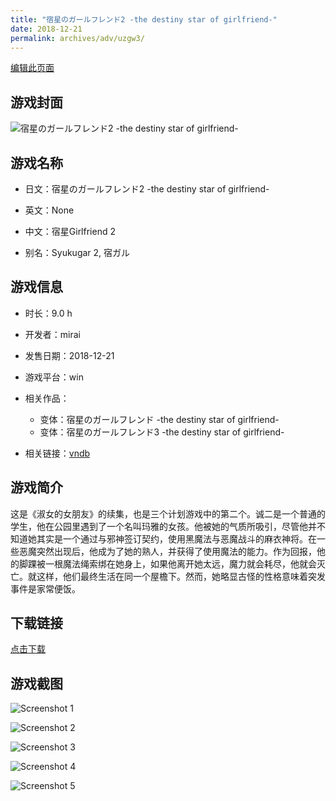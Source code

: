 ```yaml
---
title: "宿星のガールフレンド2 -the destiny star of girlfriend-"
date: 2018-12-21
permalink: archives/adv/uzgw3/
---
```

[编辑此页面](https://github.com/ACG-3/ADV3-source/blob/main/source/_posts/%E5%AE%BF%E6%98%9F%E3%81%AE%E3%82%AC%E3%83%BC%E3%83%AB%E3%83%95%E3%83%AC%E3%83%B3%E3%83%892%20-the%20destiny%20star%20of%20girlfriend-.md)

## 游戏封面

![宿星のガールフレンド2 -the destiny star of girlfriend-](https://pan.timero.xyz/d/onedrive/img_lib_001/%E5%AE%BF%E6%98%9F%E3%81%AE%E3%82%AC%E3%83%BC%E3%83%AB%E3%83%95%E3%83%AC%E3%83%B3%E3%83%892%20-the%20destiny%20star%20of%20girlfriend-_cover.avif)


## 游戏名称

- 日文：宿星のガールフレンド2 -the destiny star of girlfriend-
- 英文：None
- 中文：宿星Girlfriend 2

- 别名：Syukugar 2, 宿ガル


## 游戏信息

- 时长：9.0 h
- 开发者：mirai
- 发售日期：2018-12-21
- 游戏平台：win
- 相关作品：
   - 变体：宿星のガールフレンド -the destiny star of girlfriend-
   - 变体：宿星のガールフレンド3 -the destiny star of girlfriend-

- 相关链接：[vndb](https://vndb.org/v23290)


## 游戏简介

这是《淑女的女朋友》的续集，也是三个计划游戏中的第二个。诚二是一个普通的学生，他在公园里遇到了一个名叫玛雅的女孩。他被她的气质所吸引，尽管他并不知道她其实是一个通过与邪神签订契约，使用黑魔法与恶魔战斗的麻衣神将。在一些恶魔突然出现后，他成为了她的熟人，并获得了使用魔法的能力。作为回报，他的脚踝被一根魔法绳索绑在她身上，如果他离开她太远，魔力就会耗尽，他就会灭亡。就这样，他们最终生活在同一个屋檐下。然而，她略显古怪的性格意味着突发事件是家常便饭。




## 下载链接

[点击下载](https://pan.timero.xyz/onedrive/adv_lib_001/%E5%AE%BF%E6%98%9F%E3%81%AE%E3%82%AC%E3%83%BC%E3%83%AB%E3%83%95%E3%83%AC%E3%83%B3%E3%83%892%20-the%20destiny%20star%20of%20girlfriend-)


## 游戏截图


![Screenshot 1](https://pan.timero.xyz/d/onedrive/img_lib_001/%E5%AE%BF%E6%98%9F%E3%81%AE%E3%82%AC%E3%83%BC%E3%83%AB%E3%83%95%E3%83%AC%E3%83%B3%E3%83%892%20-the%20destiny%20star%20of%20girlfriend-_Screenshot_1.avif)

![Screenshot 2](https://pan.timero.xyz/d/onedrive/img_lib_001/%E5%AE%BF%E6%98%9F%E3%81%AE%E3%82%AC%E3%83%BC%E3%83%AB%E3%83%95%E3%83%AC%E3%83%B3%E3%83%892%20-the%20destiny%20star%20of%20girlfriend-_Screenshot_2.avif)

![Screenshot 3](https://pan.timero.xyz/d/onedrive/img_lib_001/%E5%AE%BF%E6%98%9F%E3%81%AE%E3%82%AC%E3%83%BC%E3%83%AB%E3%83%95%E3%83%AC%E3%83%B3%E3%83%892%20-the%20destiny%20star%20of%20girlfriend-_Screenshot_3.avif)

![Screenshot 4](https://pan.timero.xyz/d/onedrive/img_lib_001/%E5%AE%BF%E6%98%9F%E3%81%AE%E3%82%AC%E3%83%BC%E3%83%AB%E3%83%95%E3%83%AC%E3%83%B3%E3%83%892%20-the%20destiny%20star%20of%20girlfriend-_Screenshot_4.avif)

![Screenshot 5](https://pan.timero.xyz/d/onedrive/img_lib_001/%E5%AE%BF%E6%98%9F%E3%81%AE%E3%82%AC%E3%83%BC%E3%83%AB%E3%83%95%E3%83%AC%E3%83%B3%E3%83%892%20-the%20destiny%20star%20of%20girlfriend-_Screenshot_5.avif)

